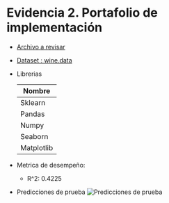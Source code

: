
# Evidencia 2. Portafolio de implementación

- [Archivo a revisar](https://github.com/CAMAY3101/MachineLearning/blob/main/Evidencia%202.%20Portafolio%20de%20implementaci%C3%B3n/framework.py)
- [Dataset : wine.data](https://github.com/CAMAY3101/MachineLearning/blob/main/Evidencia%202.%20Portafolio%20de%20implementaci%C3%B3n/datasets/wine.data)

- Librerias

    | Nombre             |
    | ----------------- |
    | Sklearn |
    | Pandas |
    | Numpy |
    | Seaborn |
    | Matplotlib |


- Metrica de desempeño:
    - R^2: 0.4225

- Predicciones de prueba
![Predicciones de prueba](https://github.com/CAMAY3101/MachineLearning/blob/main/Evidencia%202.%20Portafolio%20de%20implementaci%C3%B3n/datasets/predicciones.jpg?raw=true)
